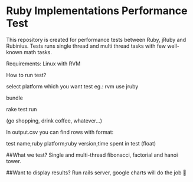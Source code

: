 # Ruby Implementations Performance Test

This repository is created for performance tests between Ruby, jRuby and Rubinius.
Tests runs single thread and multi thread tasks with few well-known math tasks.

Requirements:
Linux with RVM

How to run test?

select platform which you want test eg.: rvm use jruby

bundle

rake test:run

(go shopping, drink coffee, whatever...)

In output.csv you can find rows with format:

test name;ruby platform;ruby version;time spent in test (float)


##What we test?
Single and multi-thread fibonacci, factorial and hanoi tower.


##Want to display results?
Run rails server, google charts will do the job :confetti_ball:
